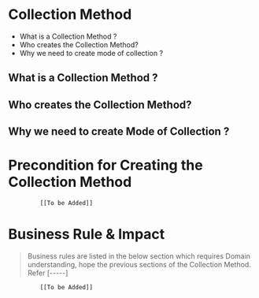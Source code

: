 # Collection Method 

* What is a Collection Method ?
* Who creates the Collection Method?
* Why we need to create mode of collection ? 


## What is a Collection Method ?
## Who creates the Collection Method?
## Why we need to create Mode of Collection ? 



# Precondition for Creating the Collection Method




             [[To be Added]]
 




# Business Rule & Impact 

> Business rules are listed in the below section which requires Domain understanding, hope the previous sections of the Collection Method. Refer [-----]


             [[To be Added]]
 


